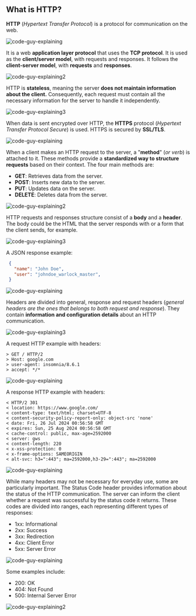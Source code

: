 ## What is HTTP?

**HTTP** (_Hypertext Transfer Protocol_) is a protocol for communication on the web.

![code-guy-explaining](https://github.com/aloefflerj/roadmaps/assets/51006938/d4300ff4-65c4-410c-b133-27578f79f942)

It is a web **application layer protocol** that uses the **TCP protocol**. It is used as the **client/server model**, with requests and responses. It follows the **client-server model**, with **requests** and **responses**.

![code-guy-explaining2](https://github.com/aloefflerj/roadmaps/assets/51006938/b51da748-8b5a-4ff5-bfbb-bbef48ba1de3)

HTTP is **stateless**, meaning the server **does not maintain information about the client.** Consequently, each request must contain all the necessary information for the server to handle it independently.

![code-guy-explaining3](https://github.com/aloefflerj/roadmaps/assets/51006938/3e1d7f6f-886e-43ba-be67-0642a00700c9)

When data is sent encrypted over HTTP, the **HTTPS** protocol (_Hypertext Transfer Protocol Secure_) is used. HTTPS is secured by **SSL/TLS**.

![code-guy-explaining](https://github.com/aloefflerj/roadmaps/assets/51006938/d4300ff4-65c4-410c-b133-27578f79f942)

When a client makes an HTTP request to the server, a "**method**" (_or verb_) is attached to it. These methods provide a **standardized way to structure requests** based on their context. The four main methods are:

- **GET**: Retrieves data from the server.
- **POST**: Inserts new data to the server.
- **PUT**: Updates data on the server.
- **DELETE**: Deletes data from the server.

![code-guy-explaining2](https://github.com/aloefflerj/roadmaps/assets/51006938/b51da748-8b5a-4ff5-bfbb-bbef48ba1de3)

HTTP requests and responses structure consist of a **body** and a **header**. The body could be the HTML that the server responds with or a form that the client sends, for example.

![code-guy-explaining3](https://github.com/aloefflerj/roadmaps/assets/51006938/3e1d7f6f-886e-43ba-be67-0642a00700c9)

A JSON response example:

```json
 {
   "name": "John Doe",
   "user": "johndoe_warlock_master",
 }
```

![code-guy-explaining](https://github.com/aloefflerj/roadmaps/assets/51006938/d4300ff4-65c4-410c-b133-27578f79f942)

Headers are divided into general, response and request headers (_general headers are the ones that belongs to both request and response_). They contain **information and configuration details** about an HTTP communication.

![code-guy-explaining3](https://github.com/aloefflerj/roadmaps/assets/51006938/3e1d7f6f-886e-43ba-be67-0642a00700c9)

A request HTTP example with headers:

```
> GET / HTTP/2
> Host: google.com
> user-agent: insomnia/8.6.1
> accept: */*
```

![code-guy-explaining](https://github.com/aloefflerj/roadmaps/assets/51006938/d4300ff4-65c4-410c-b133-27578f79f942)

A response HTTP example with headers:

```
< HTTP/2 301 
< location: https://www.google.com/
< content-type: text/html; charset=UTF-8
< content-security-policy-report-only: object-src 'none'
< date: Fri, 26 Jul 2024 00:56:58 GMT
< expires: Sun, 25 Aug 2024 00:56:58 GMT
< cache-control: public, max-age=2592000
< server: gws
< content-length: 220
< x-xss-protection: 0
< x-frame-options: SAMEORIGIN
< alt-svc: h3=":443"; ma=2592000,h3-29=":443"; ma=2592000
```

![code-guy-explaining](https://github.com/aloefflerj/roadmaps/assets/51006938/d4300ff4-65c4-410c-b133-27578f79f942)

While many headers may not be necessary for everyday use, some are particularly important. The Status Code header provides information about the status of the HTTP communication. The server can inform the client whether a request was successful by the status code it returns. These codes are divided into ranges, each representing different types of responses:

- 1xx: Informational
- 2xx: Success
- 3xx: Redirection
- 4xx: Client Error
- 5xx: Server Error

![code-guy-explaining](https://github.com/aloefflerj/roadmaps/assets/51006938/d4300ff4-65c4-410c-b133-27578f79f942)

Some examples include:
- 200: OK
- 404: Not Found
- 500: Internal Server Error

![code-guy-explaining2](https://github.com/aloefflerj/roadmaps/assets/51006938/b51da748-8b5a-4ff5-bfbb-bbef48ba1de3)
